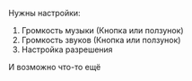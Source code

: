 Нужны настройки:
1. Громкость музыки (Кнопка или ползунок)
2. Громкость звуков (Кнопка или ползунок)
3. Настройка разрешения  

И возможно что-то ещё